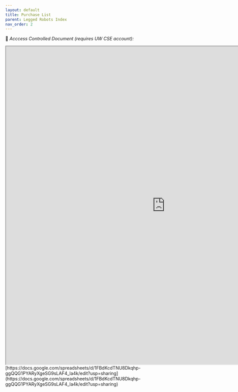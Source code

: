 ```yaml
---
layout: default
title: Purchase List
parent: Legged Robots Index
nav_order: 2
---
```


🛑 *Acccess Controlled Document (requires UW CSE account):*
<iframe src="https://docs.google.com/spreadsheets/d/e/2PACX-1vR-4C9arfOaeWCaq8RwVkY2n16BPBWAsouCdgU6wdlm14taiHnxe3h_dyau49oAgqXw812OAMbIit9i/pubhtml?widget=true&amp;headers=false" width="1000" height="1000"></iframe>
[https://docs.google.com/spreadsheets/d/1FBdKcdTNU8Dkqhp-ggQQG1PYARyXgeSG9sLAF4_la4k/edit?usp=sharing](https://docs.google.com/spreadsheets/d/1FBdKcdTNU8Dkqhp-ggQQG1PYARyXgeSG9sLAF4_la4k/edit?usp=sharing)
